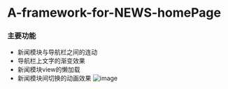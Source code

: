 # A-framework-for-NEWS-homePage

### 主要功能

* 新闻模块与导航栏之间的连动
* 导航栏上文字的渐变效果
* 新闻模块view的懒加载
* 新闻模块间切换的动画效果
![image](https://github.com/kouliang/A-framework-for-NEWS-homePage/blob/master/image/1.png)
